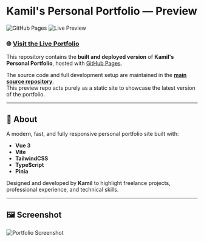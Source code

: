 # Kamil's Personal Portfolio — Preview

![GitHub Pages](https://img.shields.io/badge/GitHub%20Pages-222?style=for-the-badge&logo=github&logoColor=white)
![Live Preview](https://img.shields.io/badge/Live%20Preview-38B2AC?style=for-the-badge&logo=vercel&logoColor=white)

### 🌐 [Visit the Live Portfolio](https://kamilpixel.github.io)

This repository contains the **built and deployed version** of **Kamil's Personal Portfolio**, hosted with [GitHub Pages](https://pages.github.com/).

The source code and full development setup are maintained in the **[main source repository](https://github.com/kamilpixel/kamilpixel.github.io-source)**.  
This preview repo acts purely as a static site to showcase the latest version of the portfolio.

---

## 📌 About

A modern, fast, and fully responsive personal portfolio site built with:

- **Vue 3**
- **Vite**
- **TailwindCSS**
- **TypeScript**
- **Pinia**

Designed and developed by **Kamil** to highlight freelance projects, professional experience, and technical skills.

---

## 🖼️ Screenshot

![Portfolio Screenshot](https://kamilpixel.github.io/assets/github-readme.jpg)